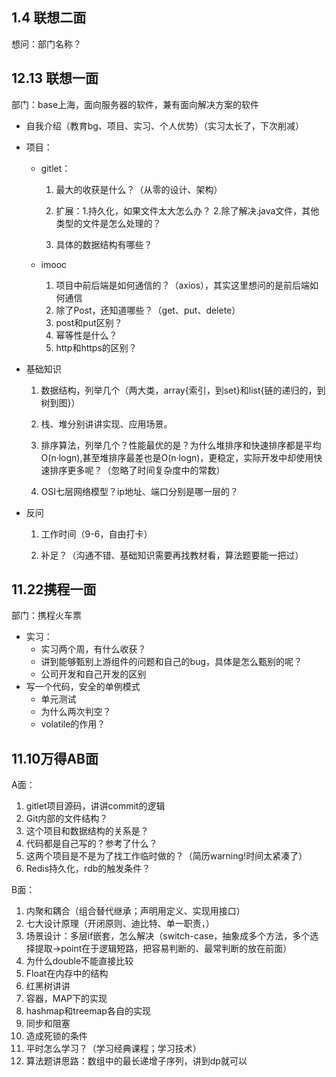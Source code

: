 ## 1.4 联想二面

想问：部门名称？





## 12.13 联想一面

部门：base上海，面向服务器的软件，兼有面向解决方案的软件

+ 自我介绍（教育bg、项目、实习、个人优势）（实习太长了，下次削减）

+ 项目：

  + gitlet：

    1. 最大的收获是什么？（从零的设计、架构）

    2. 扩展：1.持久化，如果文件太大怎么办？ 2.除了解决.java文件，其他类型的文件是怎么处理的？

    3. 具体的数据结构有哪些？

  + imooc

    1. 项目中前后端是如何通信的？（axios），其实这里想问的是前后端如何通信
    2. 除了Post，还知道哪些？（get、put、delete）
    3. post和put区别？
    4. 幂等性是什么？
    5. http和https的区别？

+ 基础知识

  1. 数据结构，列举几个（两大类，array{索引，到set}和list{链的递归的，到树到图}）

  2. 栈、堆分别讲讲实现、应用场景。

  3. 排序算法，列举几个？性能最优的是？为什么堆排序和快速排序都是平均O(n·logn),甚至堆排序最差也是O(n·logn)，更稳定，实际开发中却使用快速排序更多呢？（忽略了时间复杂度中的常数）

  4. OSI七层网络模型？ip地址、端口分别是哪一层的？


+ 反问

  1. 工作时间（9-6，自由打卡）

  2. 补足？（沟通不错、基础知识需要再找教材看，算法题要能一把过）

     











## 11.22携程一面

部门：携程火车票

+ 实习：
  + 实习两个周，有什么收获？
  + 讲到能够甄别上游组件的问题和自己的bug，具体是怎么甄别的呢？
  + 公司开发和自己开发的区别
+ 写一个代码，安全的单例模式
  + 单元测试
  + 为什么两次判空？
  + volatile的作用？







## 11.10万得AB面

A面：

1. gitlet项目源码，讲讲commit的逻辑
2. Git内部的文件结构？
3. 这个项目和数据结构的关系是？
4. 代码都是自己写的？参考了什么？
5. 这两个项目是不是为了找工作临时做的？（简历warning!时间太紧凑了）
6. Redis持久化，rdb的触发条件？





B面：

1. 内聚和耦合（组合替代继承；声明用定义、实现用接口）
2. 七大设计原理（开闭原则、迪比特、单一职责，）
3. 场景设计：多层if嵌套，怎么解决（switch-case，抽象成多个方法，多个选择提取->point在于逻辑短路，把容易判断的、最常判断的放在前面）
4. 为什么double不能直接比较
5. Float在内存中的结构
6. 红黑树讲讲
7. 容器，MAP下的实现
8. hashmap和treemap各自的实现
9. 同步和阻塞
10. 造成死锁的条件
11. 平时怎么学习？（学习经典课程；学习技术）
12. 算法题讲思路：数组中的最长递增子序列，讲到dp就可以